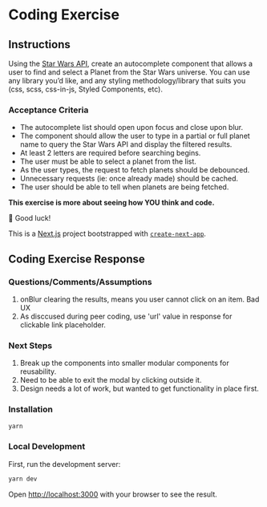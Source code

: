 # Coding Exercise

## Instructions

Using the [Star Wars API](https://swapi.dev/documentation), create an autocomplete component that allows a user to find and select a Planet from the Star Wars universe. You can use any library you’d like, and any styling methodology/library that suits you (css, scss, css-in-js, Styled Components, etc).

### Acceptance Criteria

- The autocomplete list should open upon focus and close upon blur.
- The component should allow the user to type in a partial or full planet name to query the Star Wars API and display the filtered results.
- At least 2 letters are required before searching begins.
- The user must be able to select a planet from the list.
- As the user types, the request to fetch planets should be debounced.
- Unnecessary requests (ie: once already made) should be cached.
- The user should be able to tell when planets are being fetched.

**This exercise is more about seeing how YOU think and code.**

🎉 Good luck!

This is a [Next.js](https://nextjs.org/) project bootstrapped with [`create-next-app`](https://github.com/vercel/next.js/tree/canary/packages/create-next-app).

## Coding Exercise Response

### Questions/Comments/Assumptions

1. onBlur clearing the results, means you user cannot click on an item. Bad UX
2. As disccused during peer coding, use 'url' value in response for clickable link placeholder.

### Next Steps

1. Break up the components into smaller modular components for reusability.
2. Need to be able to exit the modal by clicking outside it.
3. Design needs a lot of work, but wanted to get functionality in place first.

### Installation

```bash
yarn
```

### Local Development

First, run the development server:

```bash
yarn dev
```

Open [http://localhost:3000](http://localhost:3000) with your browser to see the result.
